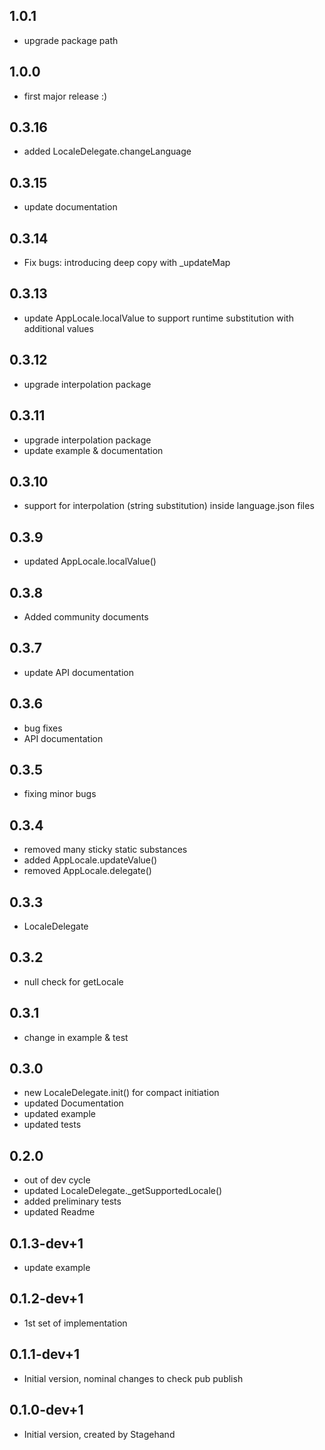 ## 1.0.1
- upgrade package path

## 1.0.0
- first major release :)

## 0.3.16
- added LocaleDelegate.changeLanguage

## 0.3.15
- update documentation

## 0.3.14
- Fix bugs: introducing deep copy with _updateMap

## 0.3.13
- update AppLocale.localValue to support runtime substitution with additional values

## 0.3.12
- upgrade interpolation package

## 0.3.11
- upgrade interpolation package
- update example & documentation

## 0.3.10
- support for interpolation (string substitution) inside language.json files

## 0.3.9
- updated AppLocale.localValue()

## 0.3.8
- Added community documents

## 0.3.7
- update API documentation

## 0.3.6
- bug fixes
- API documentation

## 0.3.5
- fixing minor bugs

## 0.3.4
- removed many sticky static substances
- added AppLocale.updateValue()
- removed AppLocale.delegate()

## 0.3.3
- LocaleDelegate

## 0.3.2
- null check for getLocale

## 0.3.1
- change in example & test

## 0.3.0
- new LocaleDelegate.init() for compact initiation
- updated Documentation
- updated example
- updated tests

## 0.2.0
- out of dev cycle
- updated LocaleDelegate.\_getSupportedLocale()
- added preliminary tests
- updated Readme

## 0.1.3-dev+1
- update example

## 0.1.2-dev+1
- 1st set of implementation

## 0.1.1-dev+1
- Initial version, nominal changes to check pub publish

## 0.1.0-dev+1
- Initial version, created by Stagehand
